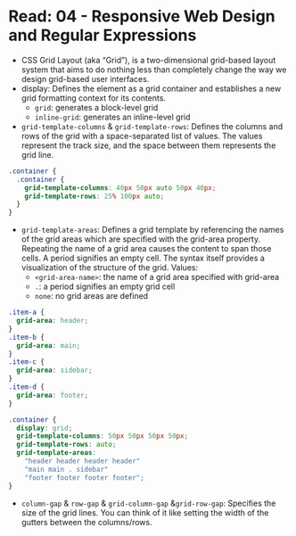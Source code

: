 # Read: 04 - Responsive Web Design and Regular Expressions

- CSS Grid Layout (aka “Grid”), is a two-dimensional grid-based layout system that aims to do nothing less than completely change the way we design grid-based user interfaces.
- display: Defines the element as a grid container and establishes a new grid formatting context for its contents.
  - `grid`: generates a block-level grid
  - `inline-grid`: generates an inline-level grid
- `grid-template-columns` & `grid-template-rows`: Defines the columns and rows of the grid with a space-separated list of values. The values represent the track size, and the space between them represents the grid line.

```css
.container {
  .container {
    grid-template-columns: 40px 50px auto 50px 40px;
    grid-template-rows: 25% 100px auto;
  }
}
```

- `grid-template-areas`: Defines a grid template by referencing the names of the grid areas which are specified with the grid-area property. Repeating the name of a grid area causes the content to span those cells. A period signifies an empty cell. The syntax itself provides a visualization of the structure of the grid.
  Values:
  - `<grid-area-name>`: the name of a grid area specified with grid-area
  - `.`: a period signifies an empty grid cell
  - `none`: no grid areas are defined

```css
.item-a {
  grid-area: header;
}
.item-b {
  grid-area: main;
}
.item-c {
  grid-area: sidebar;
}
.item-d {
  grid-area: footer;
}

.container {
  display: grid;
  grid-template-columns: 50px 50px 50px 50px;
  grid-template-rows: auto;
  grid-template-areas:
    "header header header header"
    "main main . sidebar"
    "footer footer footer footer";
}
```

- `column-gap` & `row-gap` & `grid-column-gap` &`grid-row-gap`: Specifies the size of the grid lines. You can think of it like setting the width of the gutters between the columns/rows.
